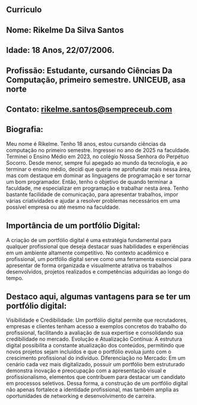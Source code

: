 ## Curriculo
## Nome: Rikelme Da Silva Santos
## Idade: 18 Anos, 22/07/2006.
## Profissão: Estudante, cursando Ciências Da Computação, primeiro semestre. UNICEUB, asa norte
## Contato: rikelme.santos@sempreceub.com
## Biografia: 
Meu nome é Rikelme. Tenho 18 anos, estou cursando ciências da computação no primeiro semestre. Ingressei no ano de 2025 na faculdade. Terminei
o Ensino Médio em 2023, no colégio Nossa Senhora do Perpétuo Socorro. Desde
menor, sempre fui apegado ao mundo da tecnologia, e ao terminar o ensino médio,
decidi que queria me aprofundar mais nessa área, mas com destaque em dominar
as linguagens de programação e ser tornar um bom programador. Então, tenho o
objetivo de quando terminar a faculdade, me especializar em programação e
trabalhar nesta área. Tenho bastante facilidade de comunicação, para apresentar
trabalhos, impor várias criatividades e ajudar a resolver problemas necessários em
uma possível empresa ou até mesmo na faculdade.

## Importância de um portfólio Digital:
A criação de um portfólio digital é uma estratégia fundamental para qualquer
profissional que deseja destacar suas habilidades e experiências em um ambiente
altamente competitivo. No contexto acadêmico e profissional, um portfólio digital
serve como uma ferramenta essencial para apresentar de forma organizada e
visualmente atrativa os trabalhos desenvolvidos, projetos realizados e competências
adquiridas ao longo do tempo. 

## Destaco aqui, algumas vantagens para se ter um portfólio digital:

Visibilidade e Credibilidade: Um portfólio digital permite que recrutadores,
empresas e clientes tenham acesso a exemplos concretos do trabalho do
profissional, facilitando a avaliação de sua expertise e consolidando sua
credibilidade no mercado.
Evolução e Atualização Contínua: A estrutura digital possibilita a constante
atualização dos conteúdos, permitindo que novos projetos sejam incluídos e que o
portfólio evolua junto com o crescimento profissional do indivíduo.
Diferenciação no Mercado: Em um cenário cada vez mais digitalizado, possuir um
portfólio bem estruturado demonstra inovação e preocupação com a apresentação
visual e profissionalismo, elementos que contribuem para destacar um candidato em
processos seletivos. Dessa forma, a construção de um portfólio digital não apenas
fortalece a identidade profissional, mas também amplia as oportunidades de
networking e desenvolvimento de carreira.
